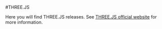 #THREE.JS

Here you will find THREE.JS releases.
See [THREE.JS official website](https://threejs.org) for more information. 
